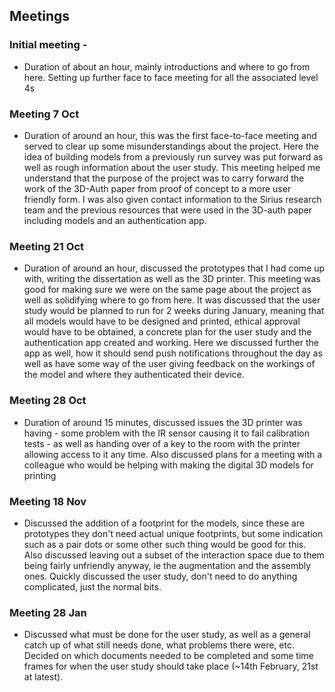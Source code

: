 ## Meetings

### Initial meeting - 

* Duration of about an hour, mainly introductions and where to go from here. Setting up further face to face meeting for all the associated level 4s

### Meeting 7 Oct

* Duration of around an hour, this was the first face-to-face meeting and served to clear up some misunderstandings about the project. Here the idea of building models from a previously run survey was put forward as well as rough information about the user study. This meeting helped me understand that the purpose of the project was to carry forward the work of the 3D-Auth paper from proof of concept to a more user friendly form. I was also given contact information to the Sirius research team and the previous resources that were used in the 3D-auth paper including models and an authentication app.

### Meeting 21 Oct

* Duration of around an hour, discussed the prototypes that I had come up with, writing the dissertation as well as the 3D printer. This meeting was good for making sure we were on the same page about the project as well as solidifying where to go from here. It was discussed that the user study would be planned to run for 2 weeks during January, meaning that all models would have to be designed and printed, ethical approval would have to be obtained, a concrete plan for the user study and the authentication app created and working. Here we discussed further the app as well, how it should send push notifications throughout the day as well as have some way of the user giving feedback on the workings of the model and where they authenticated their device.

### Meeting 28 Oct

* Duration of around 15 minutes, discussed issues the 3D printer was having - some problem with the IR sensor causing it to fail calibration tests - as well as handing over of a key to the room with the printer allowing access to it any time. Also discussed plans for a meeting with a colleague who would be helping with making the digital 3D models for printing

### Meeting 18 Nov

* Discussed the addition of a footprint for the models, since these are prototypes they don't need actual unique footprints, but some indication such as a pair dots or some other such thing would be good for this. Also discussed leaving out a subset of the interaction space due to them being fairly unfriendly anyway, ie the augmentation and the assembly ones. Quickly discussed the user study, don't need to do anything complicated, just the normal bits.

### Meeting 28 Jan

* Discussed what must be done for the user study, as well as a general catch up of what still needs done, what problems there were, etc. Decided on which documents needed to be completed and some time frames for when the user study should take place (~14th February, 21st at latest). 